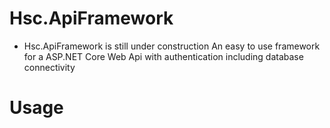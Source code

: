 # Hsc.ApiFramework
- Hsc.ApiFramework is still under construction
An easy to use framework for a ASP.NET Core Web Api with authentication including database connectivity

# Usage

